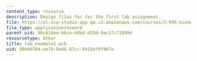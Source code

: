 ```yaml
---
content_type: resource
description: Design files for for the first lab assignment.
file: https://ol-ocw-studio-app-qa.s3.amazonaws.com/courses/2-996-biomedical-devices-design-laboratory-fall-2007/99846784ae789e6687cc9415ef0f967a_lab_example1.pcb
file_type: application/msword
parent_uid: 90c618ee-b6ce-6dbd-d29d-9ac27c71999d
resourcetype: Other
title: lab_example1.pcb
uid: 99846784-ae78-9e66-87cc-9415ef0f967a
---
```

